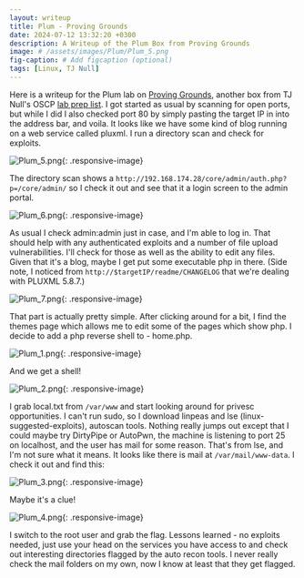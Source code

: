 ```yaml
---
layout: writeup
title: Plum - Proving Grounds
date: 2024-07-12 13:32:20 +0300
description: A Writeup of the Plum Box from Proving Grounds
image: # /assets/images/Plum/Plum_5.png
fig-caption: # Add figcaption (optional)
tags: [Linux, TJ Null]
---
```


Here is a writeup for the Plum lab on [Proving Grounds](https://www.offsec.com/labs/), another box from TJ Null's OSCP [lab prep list](https://docs.google.com/spreadsheets/u/1/d/1dwSMIAPIam0PuRBkCiDI88pU3yzrqqHkDtBngUHNCw8/htmlview#). I got started as usual by scanning for open ports, but while I did I also checked port 80 by simply pasting the target IP in into the address bar, and voila. It looks like we have some kind of blog running on a web service called pluxml. I run a directory scan and check for exploits.

![Plum_5.png](/assets/images/Plum/Plum_5.png){: .responsive-image}

The directory scan shows a `http://192.168.174.28/core/admin/auth.php?p=/core/admin/` so I check it out and see that it a login screen to the admin portal. 

![Plum_6.png](/assets/images/Plum/Plum_6.png){: .responsive-image}

As usual I check admin:admin just in case, and I'm able to log in. That should help with any authenticated exploits and a number of file upload vulnerabilities. I'll check for those as well as the ability to edit any files. Given that it's a blog, maybe I get put some executable php in there. (Side note, I noticed from `http://$targetIP/readme/CHANGELOG` that we're dealing with PLUXML 5.8.7.)

![Plum_7.png](/assets/images/Plum/Plum_7.png){: .responsive-image}

That part is actually pretty simple. After clicking around for a bit, I find the themes page which allows me to edit some of the pages which show php. I decide to add a php reverse shell to - home.php. 

![Plum_1.png](/assets/images/Plum/Plum_1.png){: .responsive-image}

And we get a shell!

![Plum_2.png](/assets/images/Plum/Plum_2.png){: .responsive-image}

I grab local.txt from `/var/www` and start looking around for privesc opportunities. I can't run sudo, so I download linpeas and lse (linux-suggested-exploits), autoscan tools. Nothing really jumps out except that I could maybe try DirtyPipe or AutoPwn, the machine is listening to port 25 on localhost, and the user has mail for some reason. That's from lse, and I'm not sure what it means. It looks like there is mail at `/var/mail/www-data`. I check it out and find this: 

![Plum_3.png](/assets/images/Plum/Plum_3.png){: .responsive-image}

Maybe it's a clue!

![Plum_4.png](/assets/images/Plum/Plum_4.png){: .responsive-image}

I switch to the root user and grab the flag. Lessons learned - no exploits needed, just use your head on the services you have access to and check out interesting directories flagged by the auto recon tools. I never really check the mail folders on my own, now I know at least that they get flagged. 

